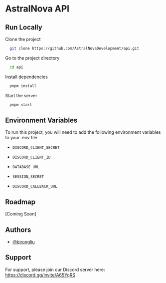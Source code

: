 
# AstralNova API




## Run Locally

Clone the project

```bash
  git clone https://github.com/AstralNovaDevelopment/api.git
```

Go to the project directory

```bash
  cd api
```

Install dependencies

```bash
  pnpm install
```

Start the server

```bash
  pnpm start
```


## Environment Variables

To run this project, you will need to add the following environment variables to your .env file

- `DISCORD_CLIENT_SECRET`

- `DISCORD_CLIENT_ID`

- `DATABASE_URL`

- `SESSION_SECRET`

- `DISCORD_CALLBACK_URL`
## Roadmap

[Coming Soon]


## Authors

- [@birongliu](https://www.github.com/birongliu)


## Support

For support, please join our Discord server here: https://discord.gg/invite/A65YqRS

